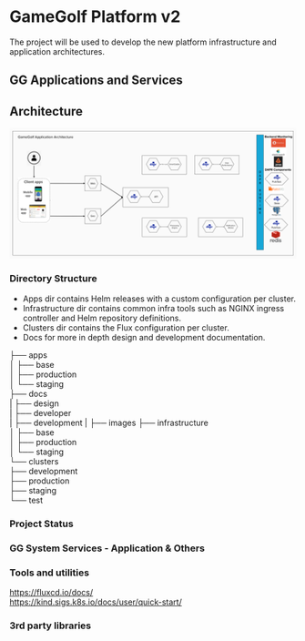 # GameGolf Platform v2
The project will be used to develop the new platform infrastructure and application architectures.

## GG Applications and Services


## Architecture
![GG Platform Application Services](/docs/images/readme/GameGolfApplicationArchitecture.png?raw=true)
### Directory Structure
- Apps dir contains Helm releases with a custom configuration per cluster.
- Infrastructure dir contains common infra tools such as NGINX ingress controller and Helm repository definitions.
- Clusters dir contains the Flux configuration per cluster.
- Docs for more in depth design and development documentation.

├── apps  
│   ├── base  
│   ├── production  
│   └── staging  
├── docs  
|   ├── design  
|   ├── developer  
|   ├── development 
|   ├── images 
├── infrastructure  
│   ├── base  
│   ├── production  
│   └── staging  
└── clusters  
    ├── development  
    ├── production  
    ├── staging  
    └── test  


### Project Status

### GG System Services - Application & Others


### Tools and utilities
https://fluxcd.io/docs/  
https://kind.sigs.k8s.io/docs/user/quick-start/  


### 3rd party libraries


